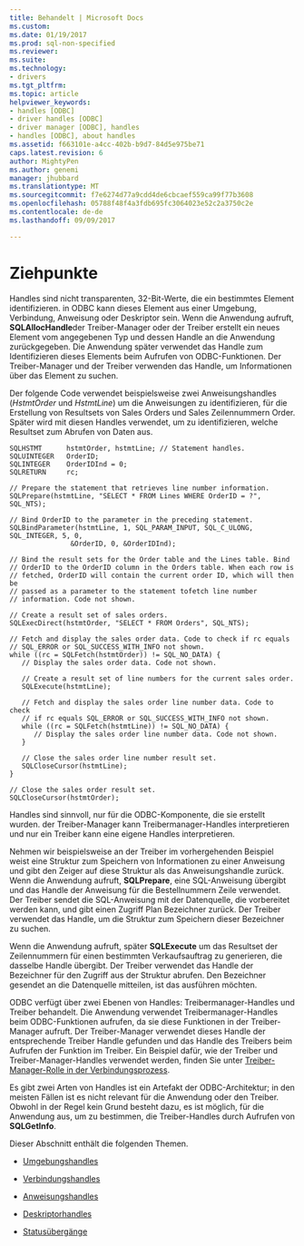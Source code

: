 ```yaml
---
title: Behandelt | Microsoft Docs
ms.custom: 
ms.date: 01/19/2017
ms.prod: sql-non-specified
ms.reviewer: 
ms.suite: 
ms.technology:
- drivers
ms.tgt_pltfrm: 
ms.topic: article
helpviewer_keywords:
- handles [ODBC]
- driver handles [ODBC]
- driver manager [ODBC], handles
- handles [ODBC], about handles
ms.assetid: f663101e-a4cc-402b-b9d7-84d5e975be71
caps.latest.revision: 6
author: MightyPen
ms.author: genemi
manager: jhubbard
ms.translationtype: MT
ms.sourcegitcommit: f7e6274d77a9cdd4de6cbcaef559ca99f77b3608
ms.openlocfilehash: 05788f48f4a3fdb695fc3064023e52c2a3750c2e
ms.contentlocale: de-de
ms.lasthandoff: 09/09/2017

---
```

# <a name="handles"></a>Ziehpunkte
Handles sind nicht transparenten, 32-Bit-Werte, die ein bestimmtes Element identifizieren. in ODBC kann dieses Element aus einer Umgebung, Verbindung, Anweisung oder Deskriptor sein. Wenn die Anwendung aufruft, **SQLAllocHandle**der Treiber-Manager oder der Treiber erstellt ein neues Element vom angegebenen Typ und dessen Handle an die Anwendung zurückgegeben. Die Anwendung später verwendet das Handle zum Identifizieren dieses Elements beim Aufrufen von ODBC-Funktionen. Der Treiber-Manager und der Treiber verwenden das Handle, um Informationen über das Element zu suchen.  
  
 Der folgende Code verwendet beispielsweise zwei Anweisungshandles (*HstmtOrder* und *HstmtLine*) um die Anweisungen zu identifizieren, für die Erstellung von Resultsets von Sales Orders und Sales Zeilennummern Order. Später wird mit diesen Handles verwendet, um zu identifizieren, welche Resultset zum Abrufen von Daten aus.  
  
```  
SQLHSTMT      hstmtOrder, hstmtLine; // Statement handles.  
SQLUINTEGER   OrderID;  
SQLINTEGER    OrderIDInd = 0;  
SQLRETURN     rc;  
  
// Prepare the statement that retrieves line number information.  
SQLPrepare(hstmtLine, "SELECT * FROM Lines WHERE OrderID = ?", SQL_NTS);  
  
// Bind OrderID to the parameter in the preceding statement.  
SQLBindParameter(hstmtLine, 1, SQL_PARAM_INPUT, SQL_C_ULONG, SQL_INTEGER, 5, 0,  
               &OrderID, 0, &OrderIDInd);  
  
// Bind the result sets for the Order table and the Lines table. Bind  
// OrderID to the OrderID column in the Orders table. When each row is  
// fetched, OrderID will contain the current order ID, which will then be  
// passed as a parameter to the statement tofetch line number  
// information. Code not shown.  
  
// Create a result set of sales orders.  
SQLExecDirect(hstmtOrder, "SELECT * FROM Orders", SQL_NTS);  
  
// Fetch and display the sales order data. Code to check if rc equals  
// SQL_ERROR or SQL_SUCCESS_WITH_INFO not shown.  
while ((rc = SQLFetch(hstmtOrder)) != SQL_NO_DATA) {  
   // Display the sales order data. Code not shown.  
  
   // Create a result set of line numbers for the current sales order.  
   SQLExecute(hstmtLine);  
  
   // Fetch and display the sales order line number data. Code to check  
   // if rc equals SQL_ERROR or SQL_SUCCESS_WITH_INFO not shown.  
   while ((rc = SQLFetch(hstmtLine)) != SQL_NO_DATA) {  
      // Display the sales order line number data. Code not shown.  
   }  
  
   // Close the sales order line number result set.  
   SQLCloseCursor(hstmtLine);  
}  
  
// Close the sales order result set.  
SQLCloseCursor(hstmtOrder);  
```  
  
 Handles sind sinnvoll, nur für die ODBC-Komponente, die sie erstellt wurden. der Treiber-Manager kann Treibermanager-Handles interpretieren und nur ein Treiber kann eine eigene Handles interpretieren.  
  
 Nehmen wir beispielsweise an der Treiber im vorhergehenden Beispiel weist eine Struktur zum Speichern von Informationen zu einer Anweisung und gibt den Zeiger auf diese Struktur als das Anweisungshandle zurück. Wenn die Anwendung aufruft, **SQLPrepare**, eine SQL-Anweisung übergibt und das Handle der Anweisung für die Bestellnummern Zeile verwendet. Der Treiber sendet die SQL-Anweisung mit der Datenquelle, die vorbereitet werden kann, und gibt einen Zugriff Plan Bezeichner zurück. Der Treiber verwendet das Handle, um die Struktur zum Speichern dieser Bezeichner zu suchen.  
  
 Wenn die Anwendung aufruft, später **SQLExecute** um das Resultset der Zeilennummern für einen bestimmten Verkaufsauftrag zu generieren, die dasselbe Handle übergibt. Der Treiber verwendet das Handle der Bezeichner für den Zugriff aus der Struktur abrufen. Den Bezeichner gesendet an die Datenquelle mitteilen, ist das ausführen möchten.  
  
 ODBC verfügt über zwei Ebenen von Handles: Treibermanager-Handles und Treiber behandelt. Die Anwendung verwendet Treibermanager-Handles beim ODBC-Funktionen aufrufen, da sie diese Funktionen in der Treiber-Manager aufruft. Der Treiber-Manager verwendet dieses Handle der entsprechende Treiber Handle gefunden und das Handle des Treibers beim Aufrufen der Funktion im Treiber. Ein Beispiel dafür, wie der Treiber und Treiber-Manager-Handles verwendet werden, finden Sie unter [Treiber-Manager-Rolle in der Verbindungsprozess](../../../odbc/reference/develop-app/driver-manager-s-role-in-the-connection-process.md).  
  
 Es gibt zwei Arten von Handles ist ein Artefakt der ODBC-Architektur; in den meisten Fällen ist es nicht relevant für die Anwendung oder den Treiber. Obwohl in der Regel kein Grund besteht dazu, es ist möglich, für die Anwendung aus, um zu bestimmen, die Treiber-Handles durch Aufrufen von **SQLGetInfo**.  
  
 Dieser Abschnitt enthält die folgenden Themen.  
  
-   [Umgebungshandles](../../../odbc/reference/develop-app/environment-handles.md)  
  
-   [Verbindungshandles](../../../odbc/reference/develop-app/connection-handles.md)  
  
-   [Anweisungshandles](../../../odbc/reference/develop-app/statement-handles.md)  
  
-   [Deskriptorhandles](../../../odbc/reference/develop-app/descriptor-handles.md)  
  
-   [Statusübergänge](../../../odbc/reference/develop-app/state-transitions.md)
